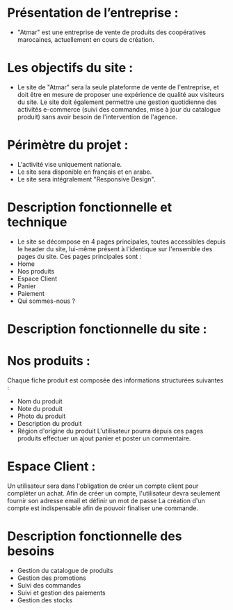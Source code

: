
# Présentation de l’entreprise : 
- "Atmar" est une entreprise de vente de produits des coopératives marocaines, actuellement en cours de création.

# Les objectifs du site : 
- Le site de "Atmar" sera la seule plateforme de vente de l'entreprise, et doit être en mesure de proposer une expérience de qualité aux visiteurs du site. Le site doit également permettre une gestion quotidienne des activités e-commerce (suivi des commandes, mise à jour du catalogue produit) sans avoir besoin de l'intervention de l'agence.

# Périmètre du projet : 
- L'activité vise uniquement nationale.
- Le site sera disponible en français et en arabe. 
- Le site sera intégralement "Responsive Design". 

# Description fonctionnelle et technique
- Le site se décompose en 4 pages principales, toutes accessibles depuis le header du site, lui-même présent à l'identique sur l'ensemble des pages du site. Ces pages principales sont :
- Home
- Nos produits
- Espace Client
- Panier
- Paiement
- Qui sommes-nous ?

# Description fonctionnelle du site :
# Nos produits :
 Chaque fiche produit est composée des informations structurées suivantes : 
- Nom du produit
- Note du produit 
- Photo du produit 
- Description du produit 
- Région d'origine du produit
L'utilisateur pourra depuis ces pages produits effectuer un ajout panier et poster un commentaire.
# Espace Client :
Un utilisateur sera dans l'obligation de créer un compte client pour compléter un achat. Afin de créer un compte, l'utilisateur devra seulement fournir son adresse email et définir un mot de passe
La création d'un compte est indispensable afin de pouvoir finaliser une commande.

# Description fonctionnelle des besoins
- Gestion du catalogue de produits 
- Gestion des promotions  
- Suivi des commandes 
- Suivi et gestion des paiements 
- Gestion des stocks 


